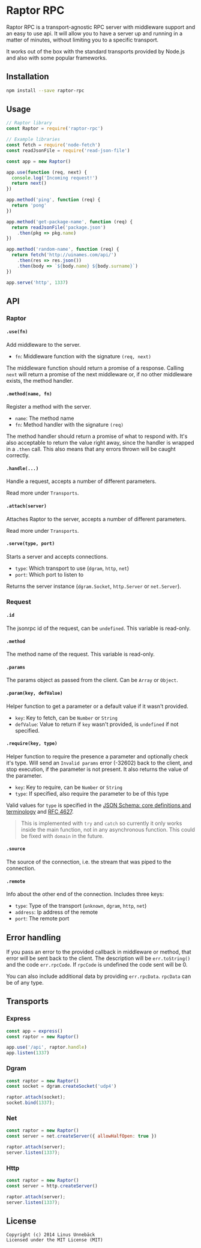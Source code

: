 # Raptor RPC

Raptor RPC is a transport-agnostic RPC server with middleware support and an
easy to use api. It will allow you to have a server up and running in a matter
of minutes, without limiting you to a specific transport.

It works out of the box with the standard transports provided by Node.js and
also with some popular frameworks.

## Installation

```sh
npm install --save raptor-rpc
```

## Usage

```js
// Raptor library
const Raptor = require('raptor-rpc')

// Example libraries
const fetch = require('node-fetch')
const readJsonFile = require('read-json-file')

const app = new Raptor()

app.use(function (req, next) {
  console.log('Incoming request!')
  return next()
})

app.method('ping', function (req) {
  return 'pong'
})

app.method('get-package-name', function (req) {
  return readJsonFile('package.json')
    .then(pkg => pkg.name)
})

app.method('random-name', function (req) {
  return fetch('http://uinames.com/api/')
    .then(res => res.json())
    .then(body => `${body.name} ${body.surname}`)
})

app.serve('http', 1337)
```

## API

### Raptor

#### `.use(fn)`

Add middleware to the server.

 - `fn`: Middleware function with the signature `(req, next)`

The middleware function should return a promise of a response. Calling `next`
will return a promise of the next middleware or, if no other middleware exists,
the method handler.

#### `.method(name, fn)`

Register a method with the server.

 - `name`: The method name
 - `fn`: Method handler with the signature `(req)`

The method handler should return a promise of what to respond with. It's also
acceptable to return the value right away, since the handler is wrapped in a
`.then` call. This also means that any errors thrown will be caught correctly.

#### `.handle(...)`

Handle a request, accepts a number of different parameters.

Read more under `Transports`.

#### `.attach(server)`

Attaches Raptor to the server, accepts a number of different parameters.

Read more under `Transports`.

#### `.serve(type, port)`

Starts a server and accepts connections.

 - `type`: Which transport to use (`dgram`, `http`, `net`)
 - `port`: Which port to listen to

Returns the server instance (`dgram.Socket`, `http.Server` or `net.Server`).

### Request

#### `.id`

The jsonrpc id of the request, can be `undefined`. This variable is read-only.

#### `.method`

The method name of the request. This variable is read-only.

#### `.params`

The params object as passed from the client. Can be `Array` or `Object`.

#### `.param(key, defValue)`

Helper function to get a parameter or a default value if it wasn't provided.

 - `key`: Key to fetch, can be `Number` or `String`
 - `defValue`: Value to return if `key` wasn't provided, is `undefined` if not specified.

#### `.require(key, type)`

Helper function to require the presence a parameter and optionally check it's
type. Will send an `Invalid params` error (-32602) back to the client, and stop
execution, if the parameter is not present. It also returns the value of the
parameter.

 - `key`: Key to require, can be `Number` or `String`
 - `type`: If specified, also require the parameter to be of this type

Valid values for `type` is specified in the
[JSON Schema: core definitions and terminology](http://json-schema.org/latest/json-schema-core.html#anchor8)
and [RFC 4627](http://tools.ietf.org/html/rfc4627).

> This is implemented with `try` and `catch` so currently it only works inside
> the main function, not in any asynchronous function. This could be fixed with
> `domain` in the future.

#### `.source`

The source of the connection, i.e. the stream that was piped to the connection.

#### `.remote`

Info about the other end of the connection. Includes three keys:

 - `type`: Type of the transport (`unknown`, `dgram`, `http`, `net`)
 - `address`: Ip address of the remote
 - `port`: The remote port

## Error handling

If you pass an error to the provided callback in middleware or method, that
error will be sent back to the client. The description will be `err.toString()`
and the code `err.rpcCode`. If `rpcCode` is undefined the code sent will be 0.

You can also include additional data by providing `err.rpcData`. `rpcData` can
be of any type.

## Transports

### Express

```js
const app = express()
const raptor = new Raptor()

app.use('/api', raptor.handle)
app.listen(1337)
```

### Dgram

```js
const raptor = new Raptor()
const socket = dgram.createSocket('udp4')

raptor.attach(socket);
socket.bind(1337);
```

### Net

```js
const raptor = new Raptor()
const server = net.createServer({ allowHalfOpen: true })

raptor.attach(server);
server.listen(1337);
```

### Http

```js
const raptor = new Raptor()
const server = http.createServer()

raptor.attach(server);
server.listen(1337);
```

## License

```text
Copyright (c) 2014 Linus Unnebäck
Licensed under the MIT License (MIT)
```
